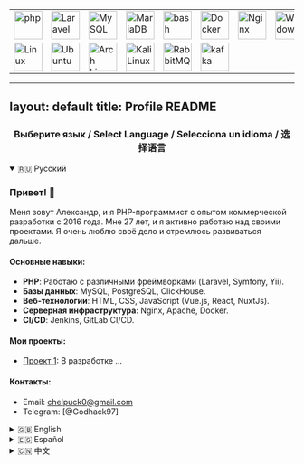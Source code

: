 <div align="center">
	<table>
		<tr>
			<td><a href="https://www.php.net/" target="_blank"><img width="50" src="https://raw.githubusercontent.com/marwin1991/profile-technology-icons/refs/heads/main/icons/php.png" alt="php" title="php"/><a/></td>
			<td><a href="https://laravel.com/" target="_blank"><img width="50" src="https://raw.githubusercontent.com/marwin1991/profile-technology-icons/refs/heads/main/icons/laravel.png" alt="Laravel" title="Laravel"/><a/></td>
			<td><a href="https://www.mysql.com/" target="_blank"><img width="50" src="https://raw.githubusercontent.com/marwin1991/profile-technology-icons/refs/heads/main/icons/mysql.png" alt="MySQL" title="MySQL"/><a/></td>
			<td><a href="https://mariadb.org/" target="_blank"><img width="50" src="https://raw.githubusercontent.com/marwin1991/profile-technology-icons/refs/heads/main/icons/mariadb.png" alt="MariaDB" title="MariaDB"/><a/></td>
			<td><a href="https://ru.wikipedia.org/wiki/Bash" target="_blank"><img width="50" src="https://raw.githubusercontent.com/marwin1991/profile-technology-icons/refs/heads/main/icons/bash.png" alt="bash" title="bash"/><a/></td>
			<td><a href="https://www.docker.com/" target="_blank"><img width="50" src="https://raw.githubusercontent.com/marwin1991/profile-technology-icons/refs/heads/main/icons/docker.png" alt="Docker" title="Docker"/><a/></td>
			<td><a href="https://nginx.org/ru/" target="_blank"><img width="50" src="https://raw.githubusercontent.com/marwin1991/profile-technology-icons/refs/heads/main/icons/nginx.png" alt="Nginx" title="Nginx"/><a/></td>
			<td><a href="https://www.microsoft.com/en-us/windows" target="_blank"><img width="50" src="https://raw.githubusercontent.com/marwin1991/profile-technology-icons/refs/heads/main/icons/windows.png" alt="Windows" title="Windows"/><a/></td>
		</tr>
		<tr>
			<td><a href="https://ru.wikipedia.org/wiki/Linux" target="_blank"><img width="50" src="https://raw.githubusercontent.com/marwin1991/profile-technology-icons/refs/heads/main/icons/linux.png" alt="Linux" title="Linux"/><a/></td>
			<td><a href="https://ubuntu.com/" target="_blank"><img width="50" src="https://raw.githubusercontent.com/marwin1991/profile-technology-icons/refs/heads/main/icons/ubuntu.png" alt="Ubuntu" title="Ubuntu"/><a/></td>
			<td><a href="https://archlinux.org/" target="_blank"><img width="50" src="https://raw.githubusercontent.com/marwin1991/profile-technology-icons/refs/heads/main/icons/arch_linux.png" alt="Arch Linux" title="Arch Linux"/><a/></td>
			<td><a href="https://www.kali.org/" target="_blank"><img width="50" src="https://raw.githubusercontent.com/marwin1991/profile-technology-icons/refs/heads/main/icons/kali_linux.png" alt="Kali Linux" title="Kali Linux"/><a/></td>
			<td><a href="https://www.rabbitmq.com/" target="_blank"><img width="50" src="https://raw.githubusercontent.com/marwin1991/profile-technology-icons/refs/heads/main/icons/rabbitmq.png" alt="RabbitMQ" title="RabbitMQ"/><a/></td>
			<td><a href="https://kafka.apache.org/" target="_blank"><img width="50" src="https://raw.githubusercontent.com/marwin1991/profile-technology-icons/refs/heads/main/icons/kafka.png" alt="kafka" title="kafka"/><a/></td>
		</tr>
	</table>
</div>

---
layout: default
title: Profile README
---


<div align="center">
  <h3>Выберите язык / Select Language / Selecciona un idioma / 选择语言</h3>
</div>

<!-- Spoilers for each language -->

<details open>
  <summary>🇷🇺 Русский</summary>

  ### Привет! 👋
  Меня зовут Александр, и я PHP-программист с опытом коммерческой разработки с 2016 года. Мне 27 лет, и я активно работаю над своими проектами. Я очень люблю своё дело и стремлюсь развиваться дальше.

  #### Основные навыки:
  - **PHP**: Работаю с различными фреймворками (Laravel, Symfony, Yii).
  - **Базы данных**: MySQL, PostgreSQL, ClickHouse.
  - **Веб-технологии**: HTML, CSS, JavaScript (Vue.js, React, NuxtJs).
  - **Серверная инфраструктура**: Nginx, Apache, Docker.
  - **CI/CD**: Jenkins, GitLab CI/CD.

  #### Мои проекты:
  - [Проект 1](#): В разработке ...

  #### Контакты:
  - Email: [chelpuck0@gmail.com](mailto:chelpuck0@gmail.com)
  - Telegram: [@Godhack97]
</details>

<details>
  <summary>🇬🇧 English</summary>

  ### Hello! 👋
  My name is Alexander, and I am a PHP developer with commercial development experience since 2016. I am 27 years old, and I actively work on my projects. I love what I do and strive to continue growing.

  #### Key Skills:
  - **PHP**: Work with various frameworks (Laravel, Symfony, Yii).
  - **Databases**: MySQL, PostgreSQL, ClickHouse.
  - **Web Technologies**: HTML, CSS, JavaScript (Vue.js, React, NuxtJs).
  - **Server Infrastructure**: Nginx, Apache, Docker.
  - **CI/CD**: Jenkins, GitLab CI/CD.

  #### My Projects:
  - [Project 1](#): In development ...

  #### Contacts:
  - Email: [chelpuck0@gmail.com](mailto:chelpuck0@gmail.com)
  - Telegram: [@Godhack97]
</details>

<details>
  <summary>🇪🇸 Español</summary>

  ### ¡Hola! 👋
  Me llamo Alexander y soy desarrollador PHP con experiencia en desarrollo comercial desde 2016. Tengo 27 años y trabajo activamente en mis proyectos. Me encanta lo que hago y me esfuerzo por seguir creciendo.

  #### Habilidades principales:
  - **PHP**: Trabajo con varios frameworks (Laravel, Symfony, Yii).
  - **Bases de datos**: MySQL, PostgreSQL, ClickHouse.
  - **Tecnologías web**: HTML, CSS, JavaScript (Vue.js, React, NuxtJs).
  - **Infraestructura del servidor**: Nginx, Apache, Docker.
  - **CI/CD**: Jenkins, GitLab CI/CD.

  #### Mis proyectos:
  - [Proyecto 1](#): En desarrollo ...

  #### Contactos:
  - Email: [chelpuck0@gmail.com](mailto:chelpuck0@gmail.com)
  - Telegram: [@Godhack97]
</details>

<details>
  <summary>🇨🇳 中文</summary>

  ### 你好！👋
  我叫亚历山大，是一名自2016年起拥有商业开发经验的PHP开发人员。我今年27岁，积极从事我的项目工作。我非常热爱我的事业，并努力不断进步。

  #### 主要技能：
  - **PHP**：使用各种框架（Laravel、Symfony、Yii）。
  - **数据库**：MySQL、PostgreSQL、ClickHouse。
  - **Web技术**：HTML、CSS、JavaScript（Vue.js、React、NuxtJs）。
  - **服务器基础设施**：Nginx、Apache、Docker。
  - **CI/CD**：Jenkins、GitLab CI/CD。

  #### 我的项目：
  - [项目1](#)：正在开发中 ...

  #### 联系方式：
  - Email: [chelpuck0@gmail.com](mailto:chelpuck0@gmail.com)
  - Telegram: [@Godhack97]
</details>
